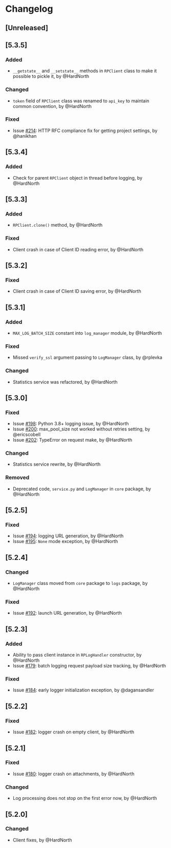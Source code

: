 # Changelog

## [Unreleased]

## [5.3.5]
### Added
- `__getstate__` and `__setstate__` methods in `RPClient` class to make it possible to pickle it, by @HardNorth
### Changed
- `token` field of `RPClient` class was renamed to `api_key` to maintain common convention, by @HardNorth
### Fixed
- Issue [#214](https://github.com/reportportal/client-Python/issues/214): HTTP RFC compliance fix for getting project settings, by @hanikhan

## [5.3.4]
### Added
- Check for parent `RPClient` object in thread before logging, by @HardNorth

## [5.3.3]
### Added
- `RPClient.clone()` method, by @HardNorth
### Fixed
- Client crash in case of Client ID reading error, by @HardNorth

## [5.3.2]
### Fixed
- Client crash in case of Client ID saving error, by @HardNorth

## [5.3.1]
### Added
- `MAX_LOG_BATCH_SIZE` constant into `log_manager` module, by @HardNorth
### Fixed
- Missed `verify_ssl` argument passing to `LogManager` class, by @rplevka
### Changed
- Statistics service was refactored, by @HardNorth

## [5.3.0]
### Fixed
- Issue [#198](https://github.com/reportportal/client-Python/issues/198): Python 3.8+ logging issue, by @HardNorth
- Issue [#200](https://github.com/reportportal/client-Python/issues/200): max_pool_size not worked without retries setting, by @ericscobell
- Issue [#202](https://github.com/reportportal/client-Python/issues/202): TypeError on request make, by @HardNorth
### Changed
- Statistics service rewrite, by @HardNorth
### Removed
- Deprecated code, `service.py` and `LogManager` in `core` package, by @HardNorth

## [5.2.5]
### Fixed
- Issue [#194](https://github.com/reportportal/client-Python/issues/194): logging URL generation, by @HardNorth
- Issue [#195](https://github.com/reportportal/client-Python/issues/195): `None` mode exception, by @HardNorth

## [5.2.4]
### Changed
- `LogManager` class moved from `core` package to `logs` package, by @HardNorth
### Fixed
- Issue [#192](https://github.com/reportportal/client-Python/issues/192): launch URL generation, by @HardNorth

## [5.2.3]
### Added
- Ability to pass client instance in `RPLogHandler` constructor, by @HardNorth
- Issue [#179](https://github.com/reportportal/client-Python/issues/179): batch logging request payload size tracking, by @HardNorth
### Fixed
- Issue [#184](https://github.com/reportportal/client-Python/issues/184): early logger initialization exception, by @dagansandler

## [5.2.2]
### Fixed
- Issue [#182](https://github.com/reportportal/client-Python/issues/182): logger crash on empty client, by @HardNorth

## [5.2.1]
### Fixed
- Issue [#180](https://github.com/reportportal/client-Python/issues/180): logger crash on attachments, by @HardNorth
### Changed
- Log processing does not stop on the first error now, by @HardNorth

## [5.2.0]
### Changed
- Client fixes, by @HardNorth
